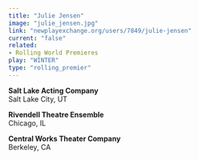 ```yaml
---
title: "Julie Jensen"
image: "julie_jensen.jpg"
link: "newplayexchange.org/users/7849/julie-jensen"
current: "false"
related:
- Rolling World Premieres
play: "WINTER"
type: "rolling_premier"
---
```


**Salt Lake Acting Company**\
Salt Lake City, UT

**Rivendell Theatre Ensemble**\
Chicago, IL

**Central Works Theater Company**\
Berkeley, CA
